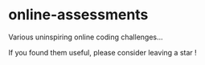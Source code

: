 # online-assessments


Various uninspiring online coding challenges...

If you found them useful,  please consider leaving a star !